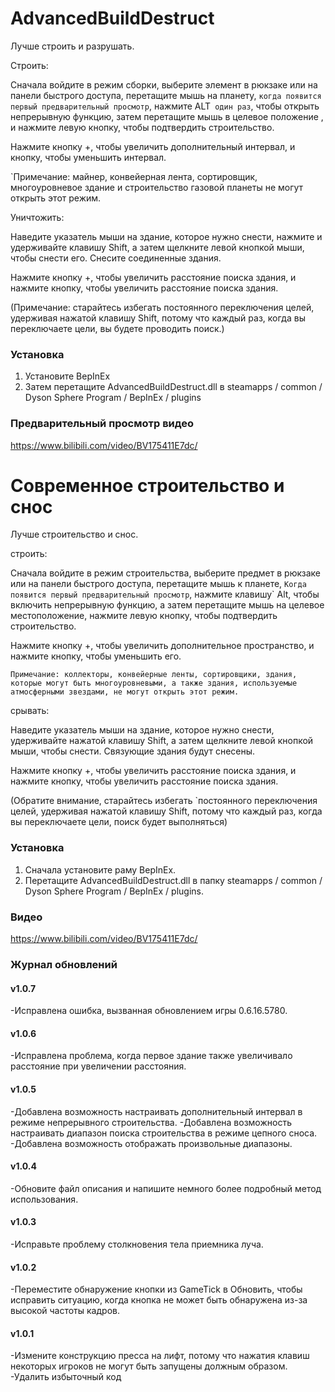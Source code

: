# AdvancedBuildDestruct

Лучше строить и разрушать.

Строить:

Сначала войдите в режим сборки, выберите элемент в рюкзаке или на панели быстрого доступа, перетащите мышь на планету, `когда появится первый предварительный просмотр`, нажмите ALT` один раз`, чтобы открыть непрерывную функцию, затем перетащите мышь в целевое положение , и нажмите левую кнопку, чтобы подтвердить строительство.

Нажмите кнопку +, чтобы увеличить дополнительный интервал, и кнопку, чтобы уменьшить интервал.

`Примечание: майнер, конвейерная лента, сортировщик, многоуровневое здание и строительство газовой планеты не могут открыть этот режим.

Уничтожить:

Наведите указатель мыши на здание, которое нужно снести, нажмите и удерживайте клавишу Shift, а затем щелкните левой кнопкой мыши, чтобы снести его. Снесите соединенные здания.

Нажмите кнопку +, чтобы увеличить расстояние поиска здания, и нажмите кнопку, чтобы увеличить расстояние поиска здания.

(Примечание: старайтесь избегать постоянного переключения целей, удерживая нажатой клавишу Shift, потому что каждый раз, когда вы переключаете цели, вы будете проводить поиск.)

### Установка

1. Установите BepInEx
2. Затем перетащите AdvancedBuildDestruct.dll в steamapps / common / Dyson Sphere Program / BepInEx / plugins

### Предварительный просмотр видео
https://www.bilibili.com/video/BV175411E7dc/

# Современное строительство и снос

Лучше строительство и снос.

строить:

Сначала войдите в режим строительства, выберите предмет в рюкзаке или на панели быстрого доступа, перетащите мышь к планете, `Когда появится первый предварительный просмотр`, нажмите клавишу` Alt, чтобы включить непрерывную функцию, а затем перетащите мышь на целевое местоположение, нажмите левую кнопку, чтобы подтвердить строительство.

Нажмите кнопку +, чтобы увеличить дополнительное пространство, и нажмите кнопку, чтобы уменьшить его.

`Примечание: коллекторы, конвейерные ленты, сортировщики, здания, которые могут быть многоуровневыми, а также здания, используемые атмосферными звездами, не могут открыть этот режим. `

срывать:

Наведите указатель мыши на здание, которое нужно снести, удерживайте нажатой клавишу Shift, а затем щелкните левой кнопкой мыши, чтобы снести. Связующие здания будут снесены.

Нажмите кнопку +, чтобы увеличить расстояние поиска здания, и нажмите кнопку, чтобы увеличить расстояние поиска здания.

(Обратите внимание, старайтесь избегать `постоянного переключения целей, удерживая нажатой клавишу Shift, потому что каждый раз, когда вы переключаете цели, поиск будет выполняться)

### Установка

1. Сначала установите раму BepInEx.
2. Перетащите AdvancedBuildDestruct.dll в папку steamapps / common / Dyson Sphere Program / BepInEx / plugins.

### Видео
https://www.bilibili.com/video/BV175411E7dc/

### Журнал обновлений
#### v1.0.7
-Исправлена ​​ошибка, вызванная обновлением игры 0.6.16.5780.

#### v1.0.6
-Исправлена ​​проблема, когда первое здание также увеличивало расстояние при увеличении расстояния.

#### v1.0.5
-Добавлена ​​возможность настраивать дополнительный интервал в режиме непрерывного строительства.
-Добавлена ​​возможность настраивать диапазон поиска строительства в режиме цепного сноса.
-Добавлена ​​возможность отображать произвольные диапазоны.

#### v1.0.4
-Обновите файл описания и напишите немного более подробный метод использования.

#### v1.0.3
-Исправьте проблему столкновения тела приемника луча.

#### v1.0.2
-Переместите обнаружение кнопки из GameTick в Обновить, чтобы исправить ситуацию, когда кнопка не может быть обнаружена из-за высокой частоты кадров.

#### v1.0.1
-Измените конструкцию пресса на лифт, потому что нажатия клавиш некоторых игроков не могут быть запущены должным образом.
-Удалить избыточный код